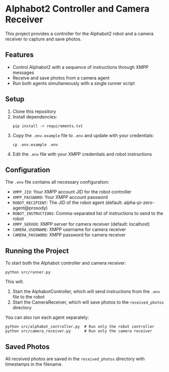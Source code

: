 # Alphabot2 Controller and Camera Receiver

This project provides a controller for the Alphabot2 robot and a camera receiver to capture and save photos.

## Features

- Control Alphabot2 with a sequence of instructions through XMPP messages
- Receive and save photos from a camera agent
- Run both agents simultaneously with a single runner script

## Setup

1. Clone this repository
2. Install dependencies:
   ```
   pip install -r requirements.txt
   ```
3. Copy the `.env.example` file to `.env` and update with your credentials:
   ```
   cp .env.example .env
   ```
4. Edit the `.env` file with your XMPP credentials and robot instructions

## Configuration

The `.env` file contains all necessary configuration:

- `XMPP_JID`: Your XMPP account JID for the robot controller
- `XMPP_PASSWORD`: Your XMPP account password
- `ROBOT_RECIPIENT`: The JID of the robot agent (default: alpha-pi-zero-agent@prosody)
- `ROBOT_INSTRUCTIONS`: Comma-separated list of instructions to send to the robot
- `XMPP_SERVER`: XMPP server for camera receiver (default: localhost)
- `CAMERA_USERNAME`: XMPP username for camera receiver
- `CAMERA_PASSWORD`: XMPP password for camera receiver

## Running the Project

To start both the Alphabot controller and camera receiver:

```
python src/runner.py
```

This will:
1. Start the AlphabotController, which will send instructions from the `.env` file to the robot
2. Start the CameraReceiver, which will save photos to the `received_photos` directory

You can also run each agent separately:

```
python src/alphabot_controller.py  # Run only the robot controller
python src/camera_receiver.py      # Run only the camera receiver
```

## Saved Photos

All received photos are saved in the `received_photos` directory with timestamps in the filename. 
